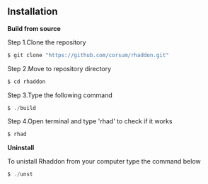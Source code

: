 ## Installation
**Build from source**

Step 1.Clone the repository
```c
$ git clone "https://github.com/corsum/rhaddon.git"
```
Step 2.Move to repository directory
```c
$ cd rhaddon
```
Step 3.Type the following command
```c
$ ./build
```
Step 4.Open terminal and type 'rhad' to check if it works
```c
$ rhad
```

**Uninstall**

To unistall Rhaddon from your computer type the command below
```c
$ ./unst
```
